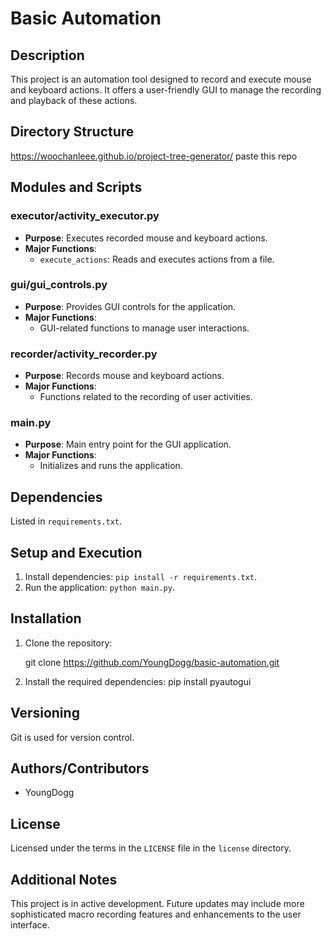 # Basic Automation

## Description
This project is an automation tool designed to record and execute mouse and keyboard actions. It offers a user-friendly GUI to manage the recording and playback of these actions.

## Directory Structure
https://woochanleee.github.io/project-tree-generator/ paste this repo

## Modules and Scripts

### executor/activity_executor.py
- **Purpose**: Executes recorded mouse and keyboard actions.
- **Major Functions**:
  - `execute_actions`: Reads and executes actions from a file.

### gui/gui_controls.py
- **Purpose**: Provides GUI controls for the application.
- **Major Functions**:
  - GUI-related functions to manage user interactions.

### recorder/activity_recorder.py
- **Purpose**: Records mouse and keyboard actions.
- **Major Functions**:
  - Functions related to the recording of user activities.

### main.py
- **Purpose**: Main entry point for the GUI application.
- **Major Functions**:
  - Initializes and runs the application.

## Dependencies
Listed in `requirements.txt`.

## Setup and Execution
1. Install dependencies: `pip install -r requirements.txt`.
2. Run the application: `python main.py`.


## Installation

1. Clone the repository:

   git clone https://github.com/YoungDogg/basic-automation.git
   

2. Install the required dependencies:
pip install pyautogui

## Versioning
Git is used for version control.

## Authors/Contributors
- YoungDogg

## License
Licensed under the terms in the `LICENSE` file in the `license` directory.

## Additional Notes
This project is in active development. Future updates may include more sophisticated macro recording features and enhancements to the user interface.